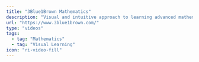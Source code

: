 ```yaml
---
title: "3Blue1Brown Mathematics"
description: "Visual and intuitive approach to learning advanced mathematics concepts"
url: "https://www.3blue1brown.com/"
type: "videos"
tags:
  - tag: "Mathematics"
  - tag: "Visual Learning"
icon: "ri-video-fill"
---
```

